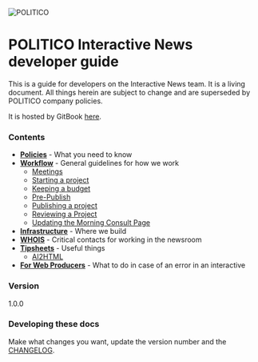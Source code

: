 ![POLITICO](https://rawgithub.com/The-Politico/src/master/images/logo/badge.png)

# POLITICO Interactive News developer guide

This is a guide for developers on the Interactive News team. It is a living document. All things herein are subject to change and are superseded by POLITICO company policies.

It is hosted by GitBook [here](https://politico.gitbooks.io/politico-newsroom-developer-guide/content/).

### Contents

* [**Policies**](/policies.md) - What you need to know
* [**Workflow**](/workflow.md) - General guidelines for how we work
  * [Meetings](/workflow/meetings.md)
  * [Starting a project](/workflow/starting-a-project.md)
  * [Keeping a budget](/workflow/keeping-a-budget.md)
  * [Pre-Publish](/workflow/pre-pub)
  * [Publishing a project](/workflow/publishing-a-project.md)
  * [Reviewing a Project](/workflow/reviewing-a-project.md)
  * [Updating the Morning Consult Page](/workflow/updating-the-morning-consult-page.md)
* [**Infrastructure**](/infrastructure.md) - Where we build
* [**WHOIS**](whois.md) - Critical contacts for working in the newsroom
* [**Tipsheets**](/tipsheets.md) - Useful things
  * [AI2HTML](/how-to-use-ai2html-in-an-interactiveembed.md)
* [**For Web Producers**](/for-web-producers/contacts.md) - What to do in case of an error in an interactive

### Version

1.0.0

### Developing these docs

Make what changes you want, update the version number and the [CHANGELOG](/changelog.md).

